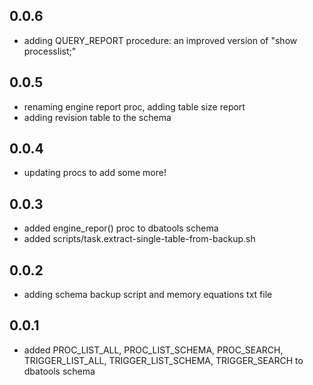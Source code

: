 ## 0.0.6
- adding QUERY_REPORT procedure: an improved version of "show processlist;"

## 0.0.5
- renaming engine report proc, adding table size report
- adding revision table to the schema

## 0.0.4
- updating procs to add some more!

## 0.0.3
- added engine_repor() proc to dbatools schema
- added scripts/task.extract-single-table-from-backup.sh

## 0.0.2
- adding schema backup script and memory equations txt file

## 0.0.1
- added PROC_LIST_ALL, PROC_LIST_SCHEMA, PROC_SEARCH, TRIGGER_LIST_ALL, TRIGGER_LIST_SCHEMA, TRIGGER_SEARCH to dbatools schema

